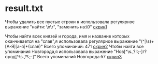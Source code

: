 # result.txt
Чтобы удалить все пустые строки я использовала регулярное выражение "найти: \n\r", "заменить на:\0"
[скрин1](https://pp.userapi.com/c834303/v834303407/157b7d/4Y149lz-H28.jpg)

Чтобы найти всех князей и города, имя и название которых оканчивается на "слав",я использовала регулярное выражение "(^|\s)+[А-Я][а-я]*(слав)"
Всего упоминаний: 471
[скрин2](https://pp.userapi.com/c844616/v844616407/6a73b/pHLMQtPYjzg.jpg)
Чтобы найти все упоминания Новгорода,я использовала выражение "Нов[^\s.,\?!:;-]г?ород[^\s.,\?!:;-]"
Всего упоминаний Новгорода:57
[скрин3](https://pp.userapi.com/c834303/v834303407/157b91/z21KXx6KfXo.jpg)
